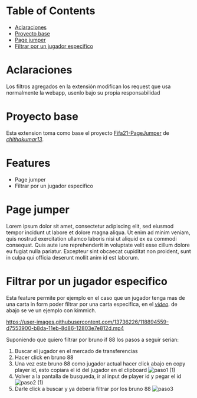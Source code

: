 # Table of Contents
* [Aclaraciones](#aclaraciones)
* [Proyecto base](#proyecto-base)
* [Page jumper](#page-jumper)
* [Filtrar por un jugador especifico](#filtrar-por-un-jugador-especifico)


# Aclaraciones

Los filtros agregados en la extensión modifican los request que usa normalmente la webapp, usenlo bajo su propia responsabilidad

# Proyecto base

Esta extension toma como base el proyecto [Fifa21-PageJumper](https://github.com/chithakumar13/Fifa21-PageJumper3) de *[chithakumar13](https://github.com/chithakumar13)*.

# Features

* Page jumper
* Filtrar por un jugador especifico


# Page jumper

Lorem ipsum dolor sit amet, consectetur adipiscing elit, sed eiusmod tempor incidunt ut labore et dolore magna aliqua. Ut enim ad minim veniam, quis nostrud exercitation ullamco laboris nisi ut aliquid ex ea commodi consequat. Quis aute iure reprehenderit in voluptate velit esse cillum dolore eu fugiat nulla pariatur. Excepteur sint obcaecat cupiditat non proident, sunt in culpa qui officia deserunt mollit anim id est laborum.

# Filtrar por un jugador especifico

Esta feature permite por ejemplo en el caso que un jugador tenga mas de una carta in form poder filtrar por una carta especifica, en el *[video](https://www.youtube.com/watch?v=UDXVF4zcIAc)*. de abajo se ve un ejemplo con kimmich.


https://user-images.githubusercontent.com/13736226/118894559-d7553900-b8da-11eb-8d86-12803e7e812d.mp4

Suponiendo que quiero filtrar por bruno if 88 los pasos a seguir serian:

1. Buscar el jugador en el mercado de transferencias
2. Hacer click en bruno 88
3. Una vez este bruno 88 como jugador actual hacer click abajo en copy player id, esto copiara el id del jugador en el clipboard
![paso1 (1)](https://user-images.githubusercontent.com/13736226/118896029-ad514600-b8dd-11eb-84f8-d5057bb295ce.png)
4. Volver a la pantalla de busqueda, ir al input de player id y pegar el id
![paso2 (1)](https://user-images.githubusercontent.com/13736226/118896137-e5f11f80-b8dd-11eb-8f20-cc825ff35920.png)
5. Darle click a buscar y ya deberia filtrar por los bruno 88
![paso3](https://user-images.githubusercontent.com/13736226/118896211-0faa4680-b8de-11eb-86c4-ffcade478433.png)





